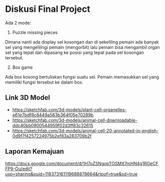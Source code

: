 # Diskusi Final Project

Ada 2 mode:
1. Puzzle missing pieces

Dimana nanti ada display sel kosongan dan di sekeliling pemain ada banyak sel yang mengelilingi pemain (mengorbit) lalu pemain bisa mengambil organ sel yang tepat dan dipasang ke posisi yang tepat pada sel kosongan tersebut.

2. Box game

Ada box kosong bertuliskan fungsi suatu sel. Pemain memasukkan sel yang memiliki fungsi tersebut ke dalam box.

## Link 3D Model
- https://sketchfab.com/3d-models/plant-cell-organelles-e61e7bdf8c8449a583b364f05e70289b
- https://sketchfab.com/3d-models/animal-cell-downloadable-ddc40bb0900544959f02d3ff83c32615
- https://sketchfab.com/3d-models/animal-cell-20-annotated-in-english-0d9f7f4257224975b2ef83a283709b2f

## Laporan Kemajuan

https://docs.google.com/document/d/1H7oZSNgopTOSMX7mHN4g1RGeCFFP9-Ou/edit?usp=sharing&ouid=118373161119688878664&rtpof=true&sd=true
